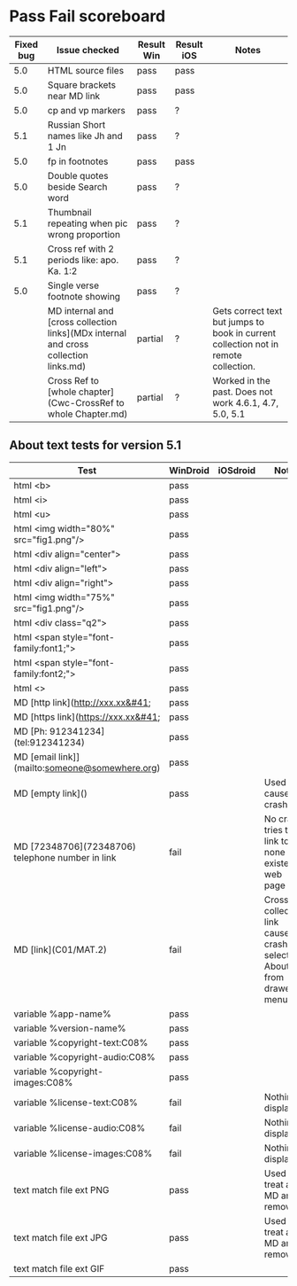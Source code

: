 # Pass Fail scoreboard

| Fixed bug | Issue checked | Result Win | Result iOS | Notes |
| --------| --------------| ------ | ---------------| ---|
| 5.0  | HTML source files| pass | pass | 
| 5.0  | Square brackets near MD link | pass | pass |
| 5.0  | cp and vp markers | pass | ? |
| 5.1  | Russian Short names like  Jh and 1 Jn | pass | ? |
| 5.0  | fp in footnotes | pass | pass |
| 5.0  | Double quotes beside Search word | pass | ? |
| 5.1  | Thumbnail repeating when pic wrong proportion | pass | ? |
| 5.1  | Cross ref with 2 periods like: apo. Ka. 1:2 | pass | ? |
| 5.0  | Single verse footnote showing | pass | ? |
|   | MD internal and [cross collection links](MDx internal and cross collection links.md) | partial | ? | Gets correct text but jumps to book in current collection not in remote collection.
|   | Cross Ref to [whole chapter](Cwc-CrossRef to whole Chapter.md) | partial | ? | Worked in the past. Does not work 4.6.1, 4.7, 5.0, 5.1

## About text tests for version 5.1

| Test | WinDroid | iOSdroid | Note | 
| ---  | ---      | ---      | ---  |
| html &lt;b&gt; | pass |  |  |  
| html &lt;i&gt; | pass |  |  | 
| html &lt;u&gt; | pass |  |  |
| html &lt;img width="80%" src="fig1.png"/&gt; | pass |  |  |
| html &lt;div align="center"&gt; | pass |  |  |
| html &lt;div align="left"&gt; | pass |  |  |
| html &lt;div align="right"&gt; | pass |  |  |
| html &lt;img width="75%" src="fig1.png"/&gt; | pass |  |  |
| html &lt;div class="q2"&gt; | pass |  |  |
| html &lt;span style="font-family:font1;"&gt; | pass |  |  |
| html &lt;span style="font-family:font2;"&gt; | pass |  |  |
| html &lt;&gt; | pass |  |  |
| MD [http link]&#40;http://xxx.xx&#41;  | pass |  |
| MD [https link]&#40;https://xxx.xx&#41;  | pass |  |
| MD [Ph: 912341234]&#40;tel:912341234&#41; | pass |  |
| MD [email link]]&#40;mailto:someone@somewhere.org&#41;  | pass |  |
| MD [empty link]&#40;&#41; | pass |  | Used to cause crash
| MD [72348706]&#40;72348706&#41; telephone number in link | fail |  | No crash, tries to link to none existent web page
| MD [link]&#40;C01/MAT.2&#41; | fail |  | Cross collection link causes crash on selecting About from drawer menu
| variable %app-name% | pass |  |
| variable %version-name% | pass |  |
| variable %copyright-text:C08% | pass |  |
| variable %copyright-audio:C08% | pass |  |
| variable %copyright-images:C08% | pass |  |
| variable %license-text:C08% | fail |  | Nothing displayed
| variable %license-audio:C08% | fail |  | Nothing displayed
| variable %license-images:C08% | fail |  | Nothing displayed
| text match file ext PNG | pass |  | Used to treat a MD and remove it |
| text match file ext JPG | pass |  | Used to treat a MD and remove it |
| text match file ext GIF | pass |  | |




